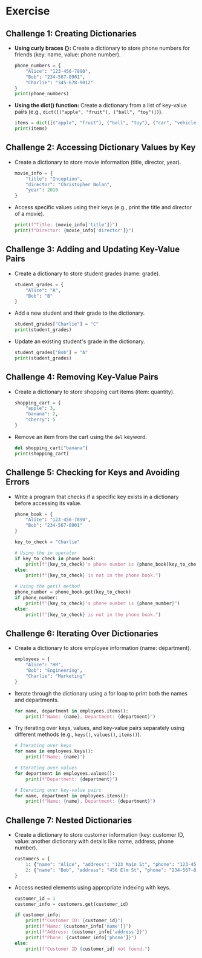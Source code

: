 # Exercise

## Challenge 1: Creating Dictionaries

- **Using curly braces {}:** Create a dictionary to store phone numbers for friends (key: name, value: phone number).

    ```python
    phone_numbers = {
        "Alice": "123-456-7890",
        "Bob": "234-567-8901",
        "Charlie": "345-678-9012"
    }
    print(phone_numbers)
    ```

- **Using the dict() function:** Create a dictionary from a list of key-value pairs (e.g., `dict([("apple", "fruit"), ("ball", "toy")])`).

    ```python
    items = dict([("apple", "fruit"), ("ball", "toy"), ("car", "vehicle")])
    print(items)
    ```

## Challenge 2: Accessing Dictionary Values by Key

- Create a dictionary to store movie information (title, director, year).

    ```python
    movie_info = {
        "title": "Inception",
        "director": "Christopher Nolan",
        "year": 2010
    }
    ```

- Access specific values using their keys (e.g., print the title and director of a movie).

    ```python
    print(f"Title: {movie_info['title']}")
    print(f"Director: {movie_info['director']}")
    ```

## Challenge 3: Adding and Updating Key-Value Pairs

- Create a dictionary to store student grades (name: grade).

    ```python
    student_grades = {
        "Alice": "A",
        "Bob": "B"
    }
    ```

- Add a new student and their grade to the dictionary.

    ```python
    student_grades["Charlie"] = "C"
    print(student_grades)
    ```

- Update an existing student's grade in the dictionary.

    ```python
    student_grades["Bob"] = "A"
    print(student_grades)
    ```

## Challenge 4: Removing Key-Value Pairs

- Create a dictionary to store shopping cart items (item: quantity).

    ```python
    shopping_cart = {
        "apple": 3,
        "banana": 2,
        "cherry": 5
    }
    ```

- Remove an item from the cart using the `del` keyword.

    ```python
    del shopping_cart["banana"]
    print(shopping_cart)
    ```

## Challenge 5: Checking for Keys and Avoiding Errors

- Write a program that checks if a specific key exists in a dictionary before accessing its value.

    ```python
    phone_book = {
        "Alice": "123-456-7890",
        "Bob": "234-567-8901"
    }
    
    key_to_check = "Charlie"
    
    # Using the in operator
    if key_to_check in phone_book:
        print(f"{key_to_check}'s phone number is {phone_book[key_to_check]}")
    else:
        print(f"{key_to_check} is not in the phone book.")
    
    # Using the get() method
    phone_number = phone_book.get(key_to_check)
    if phone_number:
        print(f"{key_to_check}'s phone number is {phone_number}")
    else:
        print(f"{key_to_check} is not in the phone book.")
    ```

## Challenge 6: Iterating Over Dictionaries

- Create a dictionary to store employee information (name: department).

    ```python
    employees = {
        "Alice": "HR",
        "Bob": "Engineering",
        "Charlie": "Marketing"
    }
    ```

- Iterate through the dictionary using a for loop to print both the names and departments.

    ```python
    for name, department in employees.items():
        print(f"Name: {name}, Department: {department}")
    ```

- Try iterating over keys, values, and key-value pairs separately using different methods (e.g., `keys()`, `values()`, `items()`).

    ```python
    # Iterating over keys
    for name in employees.keys():
        print(f"Name: {name}")
    
    # Iterating over values
    for department in employees.values():
        print(f"Department: {department}")
    
    # Iterating over key-value pairs
    for name, department in employees.items():
        print(f"Name: {name}, Department: {department}")
    ```

## Challenge 7: Nested Dictionaries

- Create a dictionary to store customer information (key: customer ID, value: another dictionary with details like name, address, phone number).

    ```python
    customers = {
        1: {"name": "Alice", "address": "123 Main St", "phone": "123-456-7890"},
        2: {"name": "Bob", "address": "456 Elm St", "phone": "234-567-8901"}
    }
    ```

- Access nested elements using appropriate indexing with keys.

    ```python
    customer_id = 1
    customer_info = customers.get(customer_id)
    
    if customer_info:
        print(f"Customer ID: {customer_id}")
        print(f"Name: {customer_info['name']}")
        print(f"Address: {customer_info['address']}")
        print(f"Phone: {customer_info['phone']}")
    else:
        print(f"Customer ID {customer_id} not found.")
    ```
